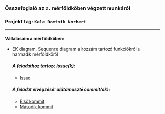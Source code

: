 ### Összefoglaló az `2.` mérföldkőben végzett munkáról

### Projekt tag: `Kele Dominik Norbert`

___

#### Vállalásaim a mérföldkőben:

- EK diagram, Sequence diagram a hozzám tartozó funkciókról a harmadik mérföldkőről

  ##### A feladathoz tartozó issue(k):

    - [Issue](https://git-okt.sed.inf.szte.hu/2023_ib153i-10_d/rf-szallas/-/issues/9)

  ##### A feladat elvégzését alátámasztó commit(ok):

    - [Első kommit](https://git-okt.sed.inf.szte.hu/2023_ib153i-10_d/rf-szallas/-/commit/5d6a67b075eb1efbc801e1df5a45b2f6953e6ad6)
    - [Második kommit](https://git-okt.sed.inf.szte.hu/2023_ib153i-10_d/rf-szallas/-/commit/73cde32c1bed36f5339e6822acbd6f7ab2182cb5)
    

